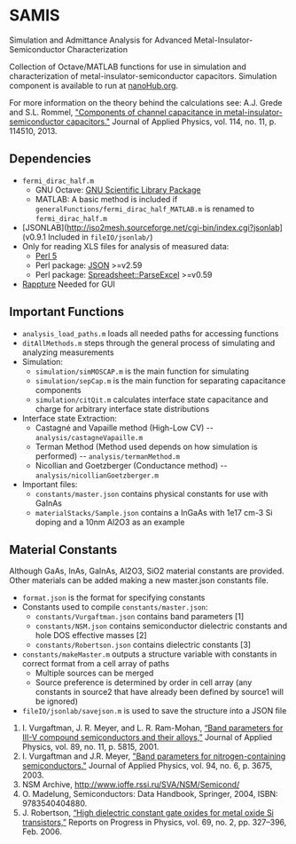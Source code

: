 SAMIS
=====

Simulation and Admittance Analysis for Advanced Metal-Insulator-Semiconductor Characterization

Collection of Octave/MATLAB functions for use in simulation and characterization of metal-insulator-semiconductor capacitors. Simulation component is available to run at [nanoHub.org](https://nanohub.org/tools/samis/).

For more information on the theory behind the calculations see:
A.J. Grede and S.L. Rommel, ["Components of channel capacitance in metal-insulator-semiconductor capacitors."](10.1063/1.4821835) Journal of Applied Physics, vol.  114, no. 11, p. 114510, 2013.

Dependencies
------------

* `fermi_dirac_half.m`
    + GNU Octave: [GNU Scientific Library Package](http://octave.sourceforge.net/gsl/)
    + MATLAB: A basic method is included if `generalFunctions/fermi_dirac_half_MATLAB.m` is renamed to `fermi_dirac_half.m`
* [JSONLAB](http://iso2mesh.sourceforge.net/cgi-bin/index.cgi?jsonlab] (v0.9.1 Included in `fileIO/jsonlab/`)
* Only for reading XLS files for analysis of measured data:
    + [Perl 5](http://perl.org)
    + Perl package: [JSON](http://search.cpan.org/dist/JSON/) >=v2.59
    + Perl package: [Spreadsheet::ParseExcel](http://search.cpan.org/dist/Spreadsheet-ParseExcel/) >=v0.59
* [Rappture](http://www.rapture.org) Needed for GUI

Important Functions
-------------------
* `analysis_load_paths.m` loads all needed paths for accessing functions
* `ditAllMethods.m` steps through the general process of simulating and analyzing measurements
* Simulation:
    + `simulation/simMOSCAP.m` is the main function for simulating
    + `simulation/sepCap.m` is the main function for separating capacitance components
    + `simulation/citQit.m` calculates interface state capacitance and charge for arbitrary interface state distributions
* Interface state Extraction:
    + Castagné and Vapaille method (High-Low CV) -- `analysis/castagneVapaille.m`
    + Terman Method (Method used depends on how simulation is performed) -- `analysis/termanMethod.m`
    + Nicollian and Goetzberger (Conductance method) -- `analysis/nicollianGoetzberger.m`
* Important files:
    + `constants/master.json` contains physical constants for use with GaInAs
    + `materialStacks/Sample.json` contains a InGaAs with 1e17 cm-3 Si doping and a 10nm Al2O3 as an example

Material Constants
------------------

Although GaAs, InAs, GaInAs, Al2O3, SiO2 material constants are provided. Other materials can be added making a new master.json constants file.

* `format.json` is the format for specifying constants
* Constants used to compile `constants/master.json`:
    + `constants/Vurgaftman.json` contains band parameters [1]
    + `constants/NSM.json` contains semiconductor dielectric constants and hole DOS effective masses [2]
    + `constants/Robertson.json` contains dielectric constants [3]
* `constants/makeMaster.m` outputs a structure variable with constants in correct format from a cell array of paths
    + Multiple sources can be merged
    + Source preference is determined by order in cell array (any constants in source2 that have already been defined by source1 will be ignored)
* `fileIO/jsonlab/savejson.m` is used to save the structure into a JSON file

1. I. Vurgaftman, J. R. Meyer, and L. R. Ram-Mohan, [“Band parameters for III-V compound semiconductors and their alloys,”](http://dx.doi.org/10.1063/1.1368156) Journal of Applied Physics, vol. 89, no. 11, p. 5815, 2001.
2. I. Vurgaftman and J.R. Meyer, ["Band parameters for nitrogen-containing semiconductors."](http://dx.doi.org/10.1063/1.1600519) Journal of Applied Physics, vol. 94, no. 6, p. 3675, 2003.
3. NSM Archive, http://www.ioffe.rssi.ru/SVA/NSM/Semicond/
4. O. Madelung, Semiconductors: Data Handbook, Springer, 2004, ISBN: 9783540404880.
5. J. Robertson, [“High dielectric constant gate oxides for metal oxide Si transistors,”](http://dx.doi.org/10.1088/0034-4885/69/2/R02) Reports on Progress in Physics, vol. 69, no. 2, pp. 327–396, Feb. 2006.
